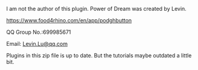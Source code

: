 I am not the author of this plugin.
Power of Dream was created by Levin.


https://www.food4rhino.com/en/app/podghbutton

QQ Group No.:699985671

Email: Levin.Lu@qq.com

Plugins in this zip file is up to date.
But the tutorials maybe outdated a little bit.
